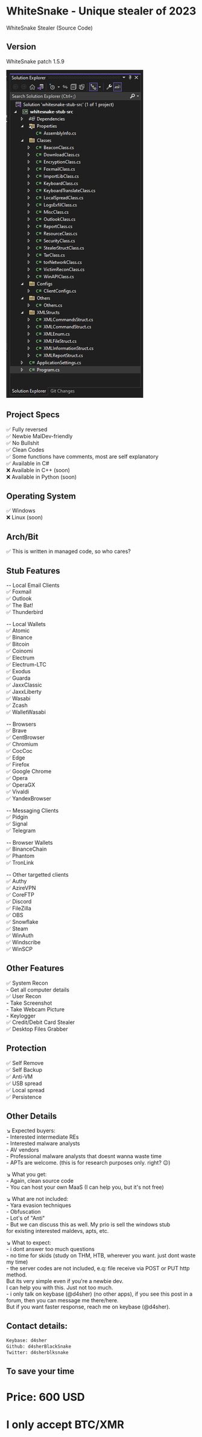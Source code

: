 # WhiteSnake - Unique stealer of 2023
WhiteSnake Stealer (Source Code)


## Version
WhiteSnake patch 1.5.9


![whitesnake stealer project tree screenshot](Screenshot%202023-05-28%20182439.png?raw=true "whitesnake stealer project tree screenshot")


## Project Specs
✅ Fully reversed  
✅ Newbie MalDev-friendly  
✅ No Bullshit  
✅ Clean Codes  
✅ Some functions have comments, most are self explanatory  
✅ Available in C#  
❌ Available in C++ (soon)  
❌ Available in Python (soon)  


## Operating System
✅ Windows  
❌ Linux (soon)  


## Arch/Bit
✅ This is written in managed code, so who cares?  


## Stub Features

-- Local Email Clients  
✅ Foxmail  
✅ Outlook  
✅ The Bat!  
✅ Thunderbird  


-- Local Wallets  
✅ Atomic  
✅ Binance  
✅ Bitcoin   
✅ Coinomi  
✅ Electrum  
✅ Electrum-LTC  
✅ Exodus  
✅ Guarda  
✅ JaxxClassic  
✅ JaxxLiberty  
✅ Wasabi  
✅ Zcash  
✅ WalletWasabi  


-- Browsers  
✅ Brave  
✅ CentBrowser  
✅ Chromium  
✅ CocCoc  
✅ Edge  
✅ Firefox  
✅ Google Chrome  
✅ Opera  
✅ OperaGX  
✅ Vivaldi  
✅ YandexBrowser  


-- Messaging Clients  
✅ Pidgin  
✅ Signal  
✅ Telegram  


-- Browser Wallets  
✅ BinanceChain  
✅ Phantom  
✅ TronLink  


-- Other targetted clients  
✅ Authy  
✅ AzireVPN  
✅ CoreFTP  
✅ Discord  
✅ FileZilla  
✅ OBS  
✅ Snowflake  
✅ Steam  
✅ WinAuth   
✅ Windscribe  
✅ WinSCP  



## Other Features  
✅ System Recon  
	- Get all computer details  
✅ User Recon  
	- Take Screenshot  
	- Take Webcam Picture  
	- Keylogger  
✅ Credit/Debit Card Stealer  
✅ Desktop Files Grabber  



## Protection  
✅ Self Remove  
✅ Self Backup  
✅ Anti-VM  
✅ USB spread  
✅ Local spread  
✅ Persistence  



## Other Details  

↘️ Expected buyers:  
	- Interested intermediate REs  
	- Interested malware analysts  
	- AV vendors  
	- Professional malware analysts that doesnt wanna waste time  
	- APTs are welcome. (this is for research purposes only. right? 😉)  


↘️ What you get:  
	- Again, clean source code  
	- You can host your own MaaS (I can help you, but it's not free)  


↘️ What are not included:  
	- Yara evasion techniques  
	- Obfuscation  
	- Lot's of "Anti"  
	- But we can discuss this as well. My prio is sell the windows stub   
		for existing interested maldevs, apts, etc.  


↘️ What to expect:  
	- i dont answer too much questions  
	- no time for skids (study on THM, HTB, wherever you want. just dont waste my time)  
	- the server codes are not included, e.q: file receive via POST or PUT http method.   
		But its very simple even if you're a newbie dev.  
		I can help you with this. Just not too much.  
	- i only talk on keybase (@d4sher) (no other apps), if you see this post in a forum, then you can message me there/here.  
		But if you want faster response, reach me on keybase (@d4sher).  


## Contact details:  
	Keybase: d4sher  
	Github: d4sherBlackSnake  
	Twitter: d4sherblksnake

## To save your time
# Price: 600 USD 
# I only accept BTC/XMR
	
